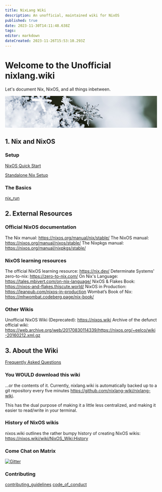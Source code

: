 ```yaml
---
title: NixLang Wiki
description: An unofficial, maintained wiki for NixOS
published: true
date: 2023-11-30T14:11:48.638Z
tags: 
editor: markdown
dateCreated: 2023-11-26T15:53:10.293Z
---
```


# Welcome to the Unofficial nixlang.wiki
Let's document Nix, NixOS, and all things inbetween.

![nixlang-header-crop.jpg](/nixlang-header-crop.jpg)



## 1. Nix and NixOS

### Setup

[NixOS Quick Start](/nixos/Quick_Start)

[Standalone Nix Setup](/nix/Setup)

### The Basics

[nix_run](/nix/nix_run)

## 2. External Resources

### Official NixOS documentation
The Nix manual: https://nixos.org/manual/nix/stable/
The NixOS manual: https://nixos.org/manual/nixos/stable/
The Nixpkgs manual: https://nixos.org/manual/nixpkgs/stable/

### NixOS learning resources

The official NixOS learning resource: https://nix.dev/
Determinate Systems' zero-to-nix: https://zero-to-nix.com/
On Nix's Language: https://tales.mbivert.com/on-nix-language/
NixOS & Flakes Book: https://nixos-and-flakes.thiscute.world/
NixOS in Production: https://leanpub.com/nixos-in-production
Wombat’s Book of Nix: https://mhwombat.codeberg.page/nix-book/

### Other Wikis
Unofficial NixOS Wiki (Deprecated): https://nixos.wiki
Archive of the defunct official wiki: https://web.archive.org/web/20170830114339/https://nixos.org/~eelco/wiki-20160212.xml.gz

## 3. About the Wiki

[Frequently Asked Questions](/faq)

### You WOULD download this wiki
...or the contents of it. Currently, nixlang.wiki is automatically backed up to a git repository every five minutes https://github.com/nixlang-wiki/nixlang-wiki.

This has the dual purpose of making it a little less centralized, and making it easier to read/write in your terminal.

### History of NixOS wikis
nixos.wiki outlines the rather bumpy history of creating NixOS wikis: https://nixos.wiki/wiki/NixOS_Wiki:History

</div>
  
### Come Chat on Matrix

<a href="https://matrix.to/#/#nixlangwiki:gitter.im"><img alt="Gitter" src="https://img.shields.io/gitter/room/eza-community/eza?logo=element&link=https%3A%2F%2Fapp.gitter.im%2F%23%2Froom%2F%23eza%3Agitter.im&link=Gitter%20matrix%20room%20for%20Eza" width=200></a>

### Contributing
[contributing_guidelines](/meta/contributing_guidelines)
[code_of_conduct](/meta/code_of_conduct)